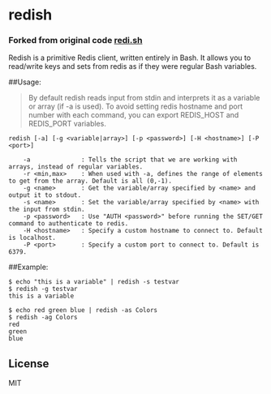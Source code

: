 # redish


### Forked from original code [redi.sh](https://github.com/crypt1d/redi.sh)

Redish is a primitive Redis client, written entirely in Bash. It allows you to read/write keys and sets from redis as if they were regular Bash variables.

##Usage:

>By default redish reads input from stdin and interprets it as a variable or array (if -a is used).
>To avoid setting redis hostname and port number with each command, you can export REDIS_HOST and REDIS_PORT variables.

```
redish [-a] [-g <variable|array>] [-p <password>] [-H <hostname>] [-P <port>]

    -a              : Tells the script that we are working with arrays, instead of regular variables.
	-r <min,max>	: When used with -a, defines the range of elements to get from the array. Default is all (0,-1).
    -g <name>       : Get the variable/array specified by <name> and output it to stdout.
	-s <name>		: Set the variable/array specified by <name> with the input from stdin.
    -p <password>   : Use "AUTH <password>" before running the SET/GET command to authenticate to redis.
    -H <hostname>   : Specify a custom hostname to connect to. Default is localhost.
    -P <port>       : Specify a custom port to connect to. Default is 6379.
```

##Example:

```shell
$ echo "this is a variable" | redish -s testvar
$ redish -g testvar
this is a variable
```

```shell
$ echo red green blue | redish -as Colors
$ redish -ag Colors
red
green
blue
```

License
----

MIT
